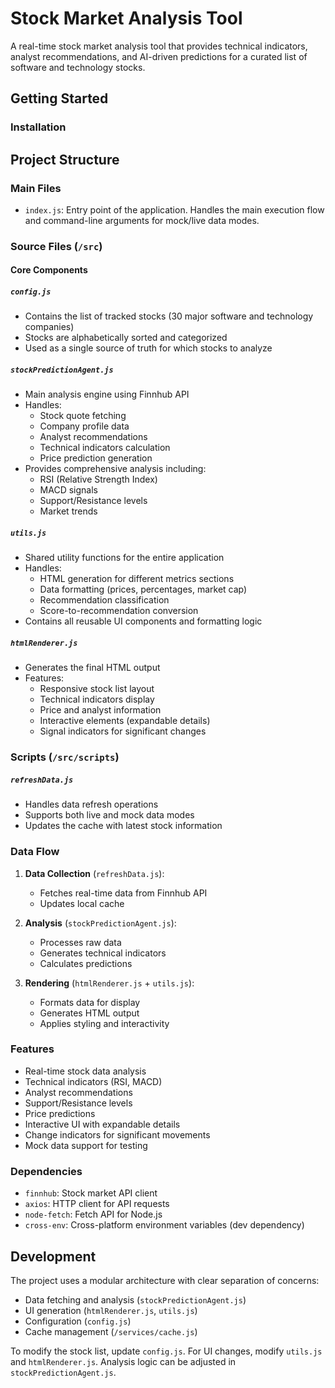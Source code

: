 # Stock Market Analysis Tool

A real-time stock market analysis tool that provides technical indicators, analyst recommendations, and AI-driven predictions for a curated list of software and technology stocks.

## Getting Started

### Installation 

## Project Structure

### Main Files
- `index.js`: Entry point of the application. Handles the main execution flow and command-line arguments for mock/live data modes.

### Source Files (`/src`)

#### Core Components

##### `config.js`
- Contains the list of tracked stocks (30 major software and technology companies)
- Stocks are alphabetically sorted and categorized
- Used as a single source of truth for which stocks to analyze

##### `stockPredictionAgent.js`
- Main analysis engine using Finnhub API
- Handles:
  - Stock quote fetching
  - Company profile data
  - Analyst recommendations
  - Technical indicators calculation
  - Price prediction generation
- Provides comprehensive analysis including:
  - RSI (Relative Strength Index)
  - MACD signals
  - Support/Resistance levels
  - Market trends

##### `utils.js`
- Shared utility functions for the entire application
- Handles:
  - HTML generation for different metrics sections
  - Data formatting (prices, percentages, market cap)
  - Recommendation classification
  - Score-to-recommendation conversion
- Contains all reusable UI components and formatting logic

##### `htmlRenderer.js`
- Generates the final HTML output
- Features:
  - Responsive stock list layout
  - Technical indicators display
  - Price and analyst information
  - Interactive elements (expandable details)
  - Signal indicators for significant changes

### Scripts (`/src/scripts`)

##### `refreshData.js`
- Handles data refresh operations
- Supports both live and mock data modes
- Updates the cache with latest stock information

### Data Flow

1. **Data Collection** (`refreshData.js`):
   - Fetches real-time data from Finnhub API
   - Updates local cache

2. **Analysis** (`stockPredictionAgent.js`):
   - Processes raw data
   - Generates technical indicators
   - Calculates predictions

3. **Rendering** (`htmlRenderer.js` + `utils.js`):
   - Formats data for display
   - Generates HTML output
   - Applies styling and interactivity

### Features

- Real-time stock data analysis
- Technical indicators (RSI, MACD)
- Analyst recommendations
- Support/Resistance levels
- Price predictions
- Interactive UI with expandable details
- Change indicators for significant movements
- Mock data support for testing

### Dependencies

- `finnhub`: Stock market API client
- `axios`: HTTP client for API requests
- `node-fetch`: Fetch API for Node.js
- `cross-env`: Cross-platform environment variables (dev dependency)

## Development

The project uses a modular architecture with clear separation of concerns:
- Data fetching and analysis (`stockPredictionAgent.js`)
- UI generation (`htmlRenderer.js`, `utils.js`)
- Configuration (`config.js`)
- Cache management (`/services/cache.js`)

To modify the stock list, update `config.js`. For UI changes, modify `utils.js` and `htmlRenderer.js`. Analysis logic can be adjusted in `stockPredictionAgent.js`. 